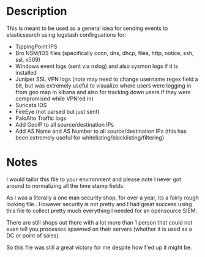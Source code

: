Description
===========
This is meant to be used as a general idea for sending events to elasticsearch using logstash confirguations for:
* TippingPoint IPS
* Bro NSM/IDS files (specifically conn, dns, dhcp, files, http, notice, ssh, ssl, x509)
* Windows event logs (sent via nxlog) and also sysmon logs if it is installed
* Juniper SSL VPN logs (note may need to change username regex field a bit, but was extremely useful to visualize where users were logging in from geo map in kibana and also for tracking down users if they were compromised while VPN'ed in)
* Suricata IDS
* FireEye (not parsed but just sent)
* PaloAlto Traffic logs
* Add GeoIP to all source/destination IPs
* Add AS Name and AS Number to all source/destination IPs (this has been extremely useful for whitelisting/blacklisting/filtering)

Notes
=====
I would tailor this file to your environment and please note I never got around to normalizing all the time stamp fields.

As I was a literally a one man security shop, for over a year, its a fairly rough looking file.. However security is not pretty and I had great success using this file to collect pretty much everything I needed for an opensource SIEM.

There are still shops out there with a lot more than 1 person that could not even tell you processes spawned on their servers (whether it is used as a DC or point of sales).

So this file was still a great victory for me despite how f'ed up it might be.